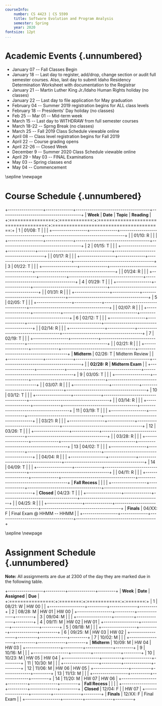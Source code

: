 ```yaml
---
courseInfo:
    number: CS 4423 | CS 5599
    title: Software Evolution and Program Analysis
    semester: Spring
    year: 2020
fontsize: 12pt
...
```


# Academic Events {.unnumbered}

* January 07 -- Fall Classes Begin
* January 18 -- Last day to register, add/drop, change section or audit full semester courses. Also, last day to submit Idaho Residency Determination Worksheet with documentation to the Registrar
* January 21 -- Martin Luther King Jr./Idaho Human Rights holiday (no classes)
* January 22 -- Last day to file application for May graduation
* February 04 -- Summer 2019 registration begins for ALL class levels
* February 18 -- Presidents' Day holiday (no classes)
* Feb 25 -- Mar 01 -- Mid-term week
* March 15 -- Last day to WITHDRAW from full semester courses
* March 18-22 -- Sprng Break (no classes)
* March 25 -- Fall 2019 Class Schedule viewable online
* April 08 -- Class level registration begins for Fall 2019
* April 22 -- Course grading opens
* April 22-26 -- Closed Week
* December 9 -- Summer 2020 Class Schedule viewable online
* April 29 - May 03 -- FINAL Examinations
* May 03 -- Spring classes end
* May 04 -- Commencement

\sepline
\newpage

# Course Schedule {.unnumbered}

+------------------+--------------+--------------------------------------+-----------------------------------------+
| **Week**         | **Date**     | **Topic**                            | **Reading**                             |
+:================:+:============:+:====================================:+:=======================================:+
| 1                | 01/08: T     |                                      |                                         |
+------------------+--------------+--------------------------------------+-----------------------------------------+
|                  | 01/10: R     |                                      |                                         |
+------------------+--------------+--------------------------------------+-----------------------------------------+
| 2                | 01/15: T     |                                      |                                         |
+------------------+--------------+--------------------------------------+-----------------------------------------+
|                  | 01/17: R     |                                      |                                         |
+------------------+--------------+--------------------------------------+-----------------------------------------+
| 3                | 01/22: T     |                                      |                                         |
+------------------+--------------+--------------------------------------+-----------------------------------------+
|                  | 01/24: R     |                                      |                                         |
+------------------+--------------+--------------------------------------+-----------------------------------------+
| 4                | 01/29: T     |                                      |                                         |
+------------------+--------------+--------------------------------------+-----------------------------------------+
|                  | 01/31: R     |                                      |                                         |
+------------------+--------------+--------------------------------------+-----------------------------------------+
| 5                | 02/05: T     |                                      |                                         |
+------------------+--------------+--------------------------------------+-----------------------------------------+
|                  | 02/07: R     |                                      |                                         |
+------------------+--------------+--------------------------------------+-----------------------------------------+
| 6                | 02/12: T     |                                      |                                         |
+------------------+--------------+--------------------------------------+-----------------------------------------+
|                  | 02/14: R     |                                      |                                         |
+------------------+--------------+--------------------------------------+-----------------------------------------+
| 7                | 02/19: T     |                                      |                                         |
+------------------+--------------+--------------------------------------+-----------------------------------------+
|                  | 02/21: R     |                                      |                                         |
+------------------+--------------+--------------------------------------+-----------------------------------------+
| **Midterm**      | 02/26: T     | Midterm Review                       |                                         |
+------------------+--------------+--------------------------------------+-----------------------------------------+
|                  | **02/28: R** | **Midterm Exam**                     |                                         |
+------------------+--------------+--------------------------------------+-----------------------------------------+
| 9                | 03/05: T     |                                      |                                         |
+------------------+--------------+--------------------------------------+-----------------------------------------+
|                  | 03/07: R     |                                      |                                         |
+------------------+--------------+--------------------------------------+-----------------------------------------+
| 10               | 03/12: T     |                                      |                                         |
+------------------+--------------+--------------------------------------+-----------------------------------------+
|                  | 03/14: R     |                                      |                                         |
+------------------+--------------+--------------------------------------+-----------------------------------------+
| 11               | 03/19: T     |                                      |                                         |
+------------------+--------------+--------------------------------------+-----------------------------------------+
|                  | 03/21: R     |                                      |                                         |
+------------------+--------------+--------------------------------------+-----------------------------------------+
| 12               | 03/26: T     |                                      |                                         |
+------------------+--------------+--------------------------------------+-----------------------------------------+
|                  | 03/28: R     |                                      |                                         |
+------------------+--------------+--------------------------------------+-----------------------------------------+
| 13               | 04/02: T     |                                      |                                         |
+------------------+--------------+--------------------------------------+-----------------------------------------+
|                  | 04/04: R     |                                      |                                         |
+------------------+--------------+--------------------------------------+-----------------------------------------+
| 14               | 04/09: T     |                                      |                                         |
+------------------+--------------+--------------------------------------+-----------------------------------------+
|                  | 04/11: R     |                                      |                                         |
+------------------+--------------+--------------------------------------+-----------------------------------------+
| **Fall Recess**  |              |                                      |                                         |
+------------------+--------------+--------------------------------------+-----------------------------------------+
| **Closed**       | 04/23: T     |                                      |                                         |
+------------------+--------------+--------------------------------------+-----------------------------------------+
|                  | 04/25: R     |                                      |                                         |
+------------------+--------------+--------------------------------------+-----------------------------------------+
| **Finals**       | 04/XX: F     | Final Exam @ HHMM -- HHMM            |                                         |
+------------------+--------------+--------------------------------------+-----------------------------------------+

\sepline
\newpage

# Assignment Schedule {.unnumbered}

**Note:** All assignments are due at 2300 of the day they are marked due in the following table.

+------------------+----------+--------------+---------+
| **Week**         | **Date** | **Assigned** | **Due** |
+:================:+:========:+:============:+:=======:+
| 1                | 08/21: W | HW 00        |         |
+------------------+----------+--------------+---------+
| 2                | 08/28: M | HW 01        | HW 00   |
+------------------+----------+--------------+---------+
| 3                | 09/04: M |              |         |
+------------------+----------+--------------+---------+
| 4                | 09/11: M | HW 02        | HW 01   |
+------------------+----------+--------------+---------+
| 5                | 09/18: M |              |         |
+------------------+----------+--------------+---------+
| 6                | 09/25: M | HW 03        | HW 02   |
+------------------+----------+--------------+---------+
| 7                | 10/02: M |              |         |
+------------------+----------+--------------+---------+
| **Midterm**      | 10/09: M | HW 04        | HW 03   |
+------------------+----------+--------------+---------+
| 9                | 10/16: M |              |         |
+------------------+----------+--------------+---------+
| 10               | 10/23: M | HW 05        | HW 04   |
+------------------+----------+--------------+---------+
| 11               | 10/30: M |              |         |
+------------------+----------+--------------+---------+
| 12               | 11/06: M | HW 06        | HW 05   |
+------------------+----------+--------------+---------+
| 13               | 11/13: M |              |         |
+------------------+----------+--------------+---------+
| 14               | 11/20: M | HW 07        | HW 06   |
+------------------+----------+--------------+---------+
| **Fall Recess**  |          |              |         |
+------------------+----------+--------------+---------+
| **Closed**       | 12/04: F |              | HW 07   |
+------------------+----------+--------------+---------+
| **Finals**       | 12/XX: F | Final Exam   |         |
+------------------+----------+--------------+---------+
